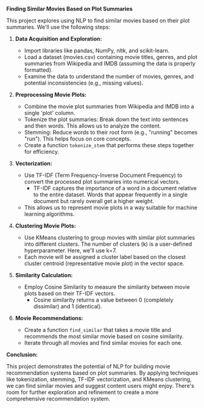 **Finding Similar Movies Based on Plot Summaries**

This project explores using NLP to find similar movies based on their plot summaries. We'll use the following steps:

1. **Data Acquisition and Exploration:**
    - Import libraries like pandas, NumPy, nltk, and scikit-learn.
    - Load a dataset (movies.csv) containing movie titles, genres, and plot summaries from Wikipedia and IMDB (assuming the data is properly formatted).
    - Examine the data to understand the number of movies, genres, and potential inconsistencies (e.g., missing values).

2. **Preprocessing Movie Plots:**
    - Combine the movie plot summaries from Wikipedia and IMDB into a single 'plot' column.
    - Tokenize the plot summaries: Break down the text into sentences and then words. This allows us to analyze the content.
    - Stemming: Reduce words to their root form (e.g., "running" becomes "run"). This helps focus on core concepts.
    - Create a function `tokenize_stem` that performs these steps together for efficiency.

3. **Vectorization:**
    - Use TF-IDF (Term Frequency-Inverse Document Frequency) to convert the processed plot summaries into numerical vectors.
        - TF-IDF captures the importance of a word in a document relative to the entire dataset. Words that appear frequently in a single document but rarely overall get a higher weight.
    - This allows us to represent movie plots in a way suitable for machine learning algorithms.

4. **Clustering Movie Plots:**
    - Use KMeans clustering to group movies with similar plot summaries into different clusters. The number of clusters (k) is a user-defined hyperparameter. Here, we'll use k=7.
    - Each movie will be assigned a cluster label based on the closest cluster centroid (representative movie plot) in the vector space.

5. **Similarity Calculation:**
    - Employ Cosine Similarity to measure the similarity between movie plots based on their TF-IDF vectors. 
        - Cosine similarity returns a value between 0 (completely dissimilar) and 1 (identical).

6. **Movie Recommendations:**
    - Create a function `find_similar` that takes a movie title and recommends the most similar movie based on cosine similarity. 
    - Iterate through all movies and find similar movies for each one.


**Conclusion:**

This project demonstrates the potential of NLP for building movie recommendation systems based on plot summaries. By applying techniques like tokenization, stemming, TF-IDF vectorization, and KMeans clustering, we can find similar movies and suggest content users might enjoy. There's room for further exploration and refinement to create a more comprehensive recommendation system. 
